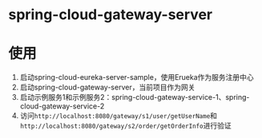 # spring-cloud-gateway-server

# 使用

1. 启动spring-cloud-eureka-server-sample，使用Erueka作为服务注册中心
2. 启动spring-cloud-gateway-server，当前项目作为网关
3. 启动示例服务1和示例服务2：spring-cloud-gateway-service-1、spring-cloud-gateway-service-2
4. 访问`http://localhost:8080/gateway/s1/user/getUserName`和`http://localhost:8080/gateway/s2/order/getOrderInfo`进行验证